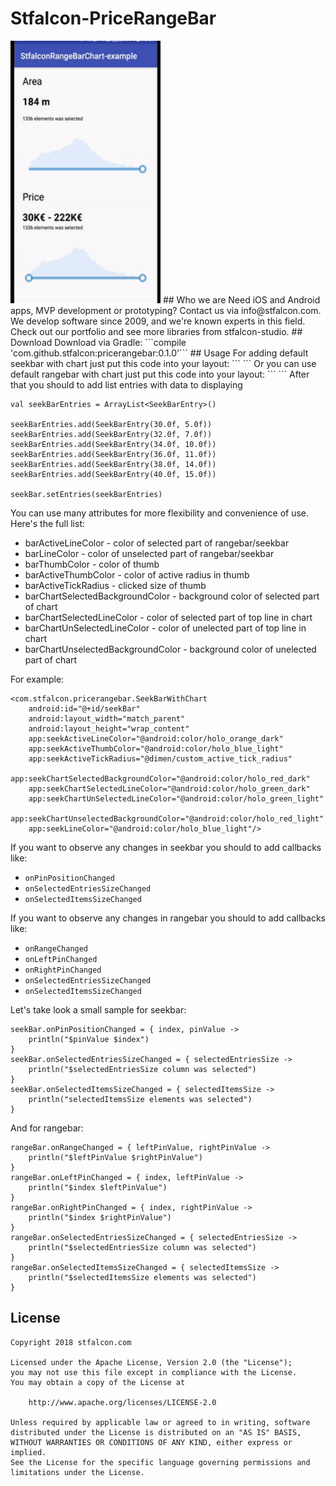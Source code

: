 # Stfalcon-PriceRangeBar
<img src="images/pricerangebar.gif" width="240" height="420" />
## Who we are
Need iOS and Android apps, MVP development or prototyping? Contact us via info@stfalcon.com. We develop software since 2009, and we're known experts in this field. Check out our portfolio and see more libraries from stfalcon-studio.
## Download
Download via Gradle: 
```compile 'com.github.stfalcon:pricerangebar:0.1.0'```
## Usage
For adding default seekbar with chart just put this code into your layout:
```
<com.stfalcon.pricerangebar.SeekBarWithChart
   android:layout_width="match_parent"
   android:layout_height="wrap_content"/>
```
Or you can use default rangebar with chart just put this code into your layout:
```
<com.stfalcon.pricerangebar.RangeBarWithChart
   android:layout_width="match_parent"
   android:layout_height="wrap_content"/>
```
After that you should to add list entries with data to displaying

```
val seekBarEntries = ArrayList<SeekBarEntry>()

seekBarEntries.add(SeekBarEntry(30.0f, 5.0f))
seekBarEntries.add(SeekBarEntry(32.0f, 7.0f))
seekBarEntries.add(SeekBarEntry(34.0f, 10.0f))
seekBarEntries.add(SeekBarEntry(36.0f, 11.0f))
seekBarEntries.add(SeekBarEntry(38.0f, 14.0f))
seekBarEntries.add(SeekBarEntry(40.0f, 15.0f))

seekBar.setEntries(seekBarEntries)
```
You can use many attributes for more flexibility and convenience of use. Here's the full list:
- barActiveLineColor - color of selected part of rangebar/seekbar
- barLineColor - color of unselected part of rangebar/seekbar
- barThumbColor - color of thumb
- barActiveThumbColor - color of active radius in thumb
- barActiveTickRadius - clicked size of thumb
- barChartSelectedBackgroundColor - background color of selected part of chart
- barChartSelectedLineColor - color of selected part of top line in chart
- barChartUnSelectedLineColor - color of unelected part of top line in chart
- barChartUnselectedBackgroundColor - background color of unelected part of chart

For example:
```
<com.stfalcon.pricerangebar.SeekBarWithChart
    android:id="@+id/seekBar"
    android:layout_width="match_parent"
    android:layout_height="wrap_content"
    app:seekActiveLineColor="@android:color/holo_orange_dark"
    app:seekActiveThumbColor="@android:color/holo_blue_light"
    app:seekActiveTickRadius="@dimen/custom_active_tick_radius"
    app:seekChartSelectedBackgroundColor="@android:color/holo_red_dark"
    app:seekChartSelectedLineColor="@android:color/holo_green_dark"
    app:seekChartUnSelectedLineColor="@android:color/holo_green_light"
    app:seekChartUnselectedBackgroundColor="@android:color/holo_red_light"
    app:seekLineColor="@android:color/holo_blue_light"/>
```
If you want to observe any changes in seekbar you should to add callbacks like:
- ```onPinPositionChanged```
- ```onSelectedEntriesSizeChanged```
- ```onSelectedItemsSizeChanged```

If you want to observe any changes in rangebar you should to add callbacks like:
- ```onRangeChanged```
- ```onLeftPinChanged```
- ```onRightPinChanged```
- ```onSelectedEntriesSizeChanged```
- ```onSelectedItemsSizeChanged```

Let's take look a small sample for seekbar:
```
seekBar.onPinPositionChanged = { index, pinValue ->
    println("$pinValue $index")
}
seekBar.onSelectedEntriesSizeChanged = { selectedEntriesSize ->
    println("$selectedEntriesSize column was selected")
}
seekBar.onSelectedItemsSizeChanged = { selectedItemsSize ->
    println("selectedItemsSize elements was selected")
}
```
And for rangebar:
```
rangeBar.onRangeChanged = { leftPinValue, rightPinValue ->
    println("$leftPinValue $rightPinValue")
}
rangeBar.onLeftPinChanged = { index, leftPinValue ->
    println("$index $leftPinValue")
}
rangeBar.onRightPinChanged = { index, rightPinValue ->
    println("$index $rightPinValue")
}
rangeBar.onSelectedEntriesSizeChanged = { selectedEntriesSize ->
    println("$selectedEntriesSize column was selected")
}
rangeBar.onSelectedItemsSizeChanged = { selectedItemsSize ->
    println("$selectedItemsSize elements was selected")
}
```
## License
```
Copyright 2018 stfalcon.com

Licensed under the Apache License, Version 2.0 (the "License");
you may not use this file except in compliance with the License.
You may obtain a copy of the License at

    http://www.apache.org/licenses/LICENSE-2.0

Unless required by applicable law or agreed to in writing, software
distributed under the License is distributed on an "AS IS" BASIS,
WITHOUT WARRANTIES OR CONDITIONS OF ANY KIND, either express or implied.
See the License for the specific language governing permissions and
limitations under the License.
```